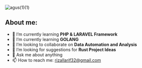 
![agus(1)(1)](https://github.com/arif-rizal1122/WA/assets/139412431/04e0d8e1-ae42-409f-a857-bdc657670d8c)

## About me:

- 🌱 I’m currently learning **PHP & LARAVEL Framework**
- 🌱 I’m currently learning **GOLANG**
- 👯 I’m looking to collaborate on **Data Automation and Analysis**
- 🤔 I’m looking for suggestions for **Rust Project Ideas**
- 💬 Ask me about anything
- 📫 How to reach me: [rizallarif32@gmail.com](mailto:rizallarif32@gmail.com)

